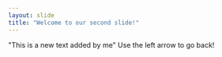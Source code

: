 ```yaml
---
layout: slide
title: "Welcome to our second slide!"
---
```

"This is a new text added by me"
Use the left arrow to go back!

